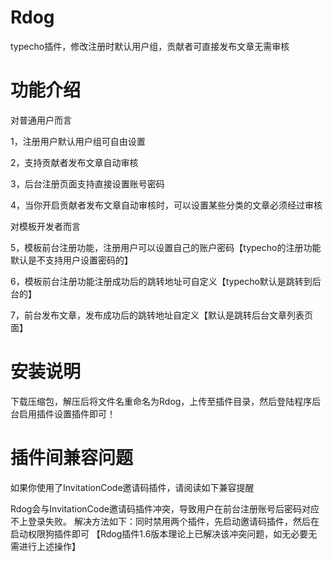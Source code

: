 # Rdog
typecho插件，修改注册时默认用户组，贡献者可直接发布文章无需审核

# 功能介绍

对普通用户而言

1，注册用户默认用户组可自由设置

2，支持贡献者发布文章自动审核

3，后台注册页面支持直接设置账号密码

4，当你开启贡献者发布文章自动审核时，可以设置某些分类的文章必须经过审核

对模板开发者而言

5，模板前台注册功能，注册用户可以设置自己的账户密码【typecho的注册功能默认是不支持用户设置密码的】

6，模板前台注册功能注册成功后的跳转地址可自定义【typecho默认是跳转到后台的】

7，前台发布文章，发布成功后的跳转地址自定义【默认是跳转后台文章列表页面】


# 安装说明

下载压缩包，解压后将文件名重命名为Rdog，上传至插件目录，然后登陆程序后台启用插件设置插件即可！

# 插件间兼容问题

如果你使用了InvitationCode邀请码插件，请阅读如下兼容提醒

Rdog会与InvitationCode邀请码插件冲突，导致用户在前台注册账号后密码对应不上登录失败。
解决方法如下：同时禁用两个插件，先启动邀请码插件，然后在启动权限狗插件即可
【Rdog插件1.6版本理论上已解决该冲突问题，如无必要无需进行上述操作】
